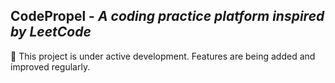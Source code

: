 ## CodePropel - *A coding practice platform inspired by LeetCode* 


🚧 This project is under active development. Features are being added and improved regularly.
